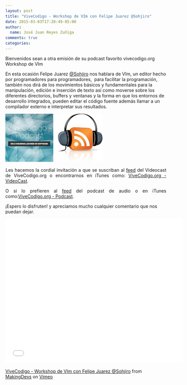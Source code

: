 ```yaml
---
layout: post
title: "ViveCodigo - Workshop de VIm con Felipe Juarez @Sohjiro"
date: 2015-03-03T17:20:49-05:00
author:
  name: José Juan Reyes Zuñiga
comments: true
categories: 
---
```


Bienvenidos sean a otra emisión de su podcast favorito vivecodigo.org Workshop de VIm

En esta ocasión Felipe Juarez <a href="https://twitter.com/Sohjiro">@Sohjiro</a> nos hablara de VIm, un editor hecho por programadores para programadores,  para facilitar la programación, también nos dirá de los movimientos básicos y fundamentales para la manipulación, edición e inserción de texto así como moverse sobre los diferentes directorios, buffers y ventanas y la forma en que los entornos de desarrollo integrados, pueden editar el código fuente además llamar a un compilador externo e interpretar sus resultados.
<!--more-->

<img class="alignleft size-thumbnail wp-image-537" src="/images/uno.jpg" alt="uno" width="150" height="150" />

<img class="alignleft size-thumbnail wp-image-535" src="/images/dos.jpg" alt="dos" width="150" height="150" />
<p style="text-align: justify;"><img class="alignnone size-full wp-image-626" src="/images/vim_zenburn_modified.png" alt="ViveCodigo - Workshop de VIm con Felipe Juarez @Sohjiro" width="1" height="1" />Les hacemos la cordial invitación a que se suscriban al <a href="http://vivecodigo.org/feed.xml">feed</a> del Videocast de ViveCodigo.org o encontrarnos en iTunes como: <a href="https://itunes.apple.com/ca/podcast/vivecodigo.org-videocast/id685052596">ViveCodigo.org - VideoCast</a>.</p>
<p style="text-align: justify;">O si lo prefieren al <a href="http://media.vivecodigo.org.s3.amazonaws.com/podcast-audio/feed.xml">feed</a> del podcast de audio o en iTunes como:<a href="https://itunes.apple.com/mz/podcast/vivecodigo.org-podcast/id722889939">ViveCodigo.org - Podcast</a>.</p>
<p style="text-align: justify;"></p>
¡Espero lo disfruten! y apreciamos mucho cualquier comentario que nos puedan dejar.

<a title="ViveCodigo - Workshop de VIm con Felipe Juarez @Sohjiro" href="http://vimeo.com/121086353"><iframe src="//player.vimeo.com/video/121086353" width="556" height="450" frameborder="0" allowfullscreen="allowfullscreen"></iframe></a>

<a href="https://vimeo.com/121086353">ViveCodigo - Workshop de VIm con Felipe Juarez @Sohjiro</a> from <a href="http://vimeo.com/makingdevs">MakingDevs</a> on <a href="https://vimeo.com">Vimeo</a>